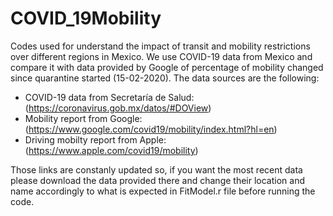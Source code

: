 # COVID_19Mobility

Codes used for understand the impact of transit and mobility restrictions over different regions in Mexico. We use COVID-19 data from Mexico and compare it with data provided by Google of percentage of mobility changed since quarantine started (15-02-2020).
The data sources are the following:

- COVID-19 data from Secretaría de Salud: (https://coronavirus.gob.mx/datos/#DOView)
- Mobility report from Google: (https://www.google.com/covid19/mobility/index.html?hl=en)
- Driving mobilty report from Apple: (https://www.apple.com/covid19/mobility)

Those links are constanly updated so, if you want the most recent data please download the data provided there and change their location and name accordingly to what is expected in FitModel.r file before running the code.
